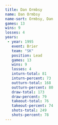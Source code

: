 ```yaml
---
title: Dan Ormbsy
name: Dan Ormbsy
name-sort: Ormbsy, Dan
games: 13
wins: 9
losses: 4
years:
 - year: 1995
   event: Brier
   team: "SK"
   position: Lead
   games: 13
   wins: 9
   losses: 4
   inturn-total: 81
   inturn-percent: 73
   outturn-total: 168
   outturn-percent: 80
   draw-total: 173
   draw-percent: 79
   takeout-total: 76
   takeout-percent: 74
   shots-total: 249
   shots-percent: 78
---
```

